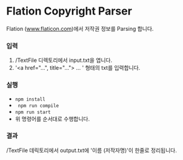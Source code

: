 # Flation Copyright Parser

Flation (www.flaticon.com)에서 저작권 정보를 Parsing 합니다.

### 입력
1. /TextFile 디렉토리에서 input.txt을 엽니다.
2. '<a href="...", title="..."> ... </a>' 형태의 txt를 입력합니다.

### 실행
- ```npm install```
- ``` npm run compile```
- ```npm run start```
- 위 명령어를 순서대로 수행합니다.

### 결과
/TextFile 데릭토리에서 output.txt에 '이름 (저작자명)'이 한줄로 정리됩니다.
